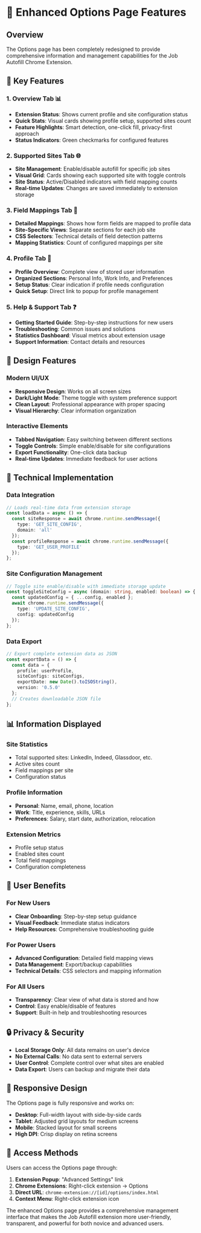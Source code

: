# 🔧 Enhanced Options Page Features

## Overview

The Options page has been completely redesigned to provide comprehensive information and management capabilities for the Job Autofill Chrome Extension.

## 🎯 Key Features

### 1. **Overview Tab** 📊
- **Extension Status**: Shows current profile and site configuration status
- **Quick Stats**: Visual cards showing profile setup, supported sites count
- **Feature Highlights**: Smart detection, one-click fill, privacy-first approach
- **Status Indicators**: Green checkmarks for configured features

### 2. **Supported Sites Tab** 🌐
- **Site Management**: Enable/disable autofill for specific job sites
- **Visual Grid**: Cards showing each supported site with toggle controls
- **Site Status**: Active/Disabled indicators with field mapping counts
- **Real-time Updates**: Changes are saved immediately to extension storage

### 3. **Field Mappings Tab** 🔗
- **Detailed Mappings**: Shows how form fields are mapped to profile data
- **Site-Specific Views**: Separate sections for each job site
- **CSS Selectors**: Technical details of field detection patterns
- **Mapping Statistics**: Count of configured mappings per site

### 4. **Profile Tab** 👤
- **Profile Overview**: Complete view of stored user information
- **Organized Sections**: Personal Info, Work Info, and Preferences
- **Setup Status**: Clear indication if profile needs configuration
- **Quick Setup**: Direct link to popup for profile management

### 5. **Help & Support Tab** ❓
- **Getting Started Guide**: Step-by-step instructions for new users
- **Troubleshooting**: Common issues and solutions
- **Statistics Dashboard**: Visual metrics about extension usage
- **Support Information**: Contact details and resources

## 🎨 Design Features

### Modern UI/UX
- **Responsive Design**: Works on all screen sizes
- **Dark/Light Mode**: Theme toggle with system preference support
- **Clean Layout**: Professional appearance with proper spacing
- **Visual Hierarchy**: Clear information organization

### Interactive Elements
- **Tabbed Navigation**: Easy switching between different sections
- **Toggle Controls**: Simple enable/disable for site configurations
- **Export Functionality**: One-click data backup
- **Real-time Updates**: Immediate feedback for user actions

## 🔧 Technical Implementation

### Data Integration
```typescript
// Loads real-time data from extension storage
const loadData = async () => {
  const siteResponse = await chrome.runtime.sendMessage({ 
    type: 'GET_SITE_CONFIG', 
    domain: 'all' 
  });
  const profileResponse = await chrome.runtime.sendMessage({ 
    type: 'GET_USER_PROFILE' 
  });
};
```

### Site Configuration Management
```typescript
// Toggle site enable/disable with immediate storage update
const toggleSiteConfig = async (domain: string, enabled: boolean) => {
  const updatedConfig = { ...config, enabled };
  await chrome.runtime.sendMessage({ 
    type: 'UPDATE_SITE_CONFIG', 
    config: updatedConfig 
  });
};
```

### Data Export
```typescript
// Export complete extension data as JSON
const exportData = () => {
  const data = {
    profile: userProfile,
    siteConfigs: siteConfigs,
    exportDate: new Date().toISOString(),
    version: '0.5.0'
  };
  // Creates downloadable JSON file
};
```

## 📊 Information Displayed

### Site Statistics
- Total supported sites: LinkedIn, Indeed, Glassdoor, etc.
- Active sites count
- Field mappings per site
- Configuration status

### Profile Information
- **Personal**: Name, email, phone, location
- **Work**: Title, experience, skills, URLs
- **Preferences**: Salary, start date, authorization, relocation

### Extension Metrics
- Profile setup status
- Enabled sites count
- Total field mappings
- Configuration completeness

## 🚀 User Benefits

### For New Users
- **Clear Onboarding**: Step-by-step setup guidance
- **Visual Feedback**: Immediate status indicators
- **Help Resources**: Comprehensive troubleshooting guide

### For Power Users
- **Advanced Configuration**: Detailed field mapping views
- **Data Management**: Export/backup capabilities
- **Technical Details**: CSS selectors and mapping information

### For All Users
- **Transparency**: Clear view of what data is stored and how
- **Control**: Easy enable/disable of features
- **Support**: Built-in help and troubleshooting resources

## 🔒 Privacy & Security

- **Local Storage Only**: All data remains on user's device
- **No External Calls**: No data sent to external servers
- **User Control**: Complete control over what sites are enabled
- **Data Export**: Users can backup and migrate their data

## 📱 Responsive Design

The Options page is fully responsive and works on:
- **Desktop**: Full-width layout with side-by-side cards
- **Tablet**: Adjusted grid layouts for medium screens
- **Mobile**: Stacked layout for small screens
- **High DPI**: Crisp display on retina screens

## 🎯 Access Methods

Users can access the Options page through:
1. **Extension Popup**: "Advanced Settings" link
2. **Chrome Extensions**: Right-click extension → Options
3. **Direct URL**: `chrome-extension://[id]/options/index.html`
4. **Context Menu**: Right-click extension icon

The enhanced Options page provides a comprehensive management interface that makes the Job Autofill extension more user-friendly, transparent, and powerful for both novice and advanced users.